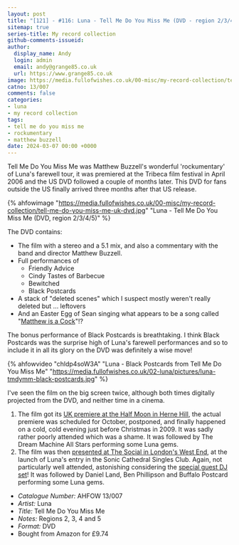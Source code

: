```yaml
---
layout: post
title: "[121] - #116: Luna - Tell Me Do You Miss Me (DVD - region 2/3/4/5)"
sitemap: true
series-title: My record collection
github-comments-issueid:
author:
  display_name: Andy
  login: admin
  email: andy@grange85.co.uk
  url: https://www.grange85.co.uk
image: https://media.fullofwishes.co.uk/00-misc/my-record-collection/tell-me-do-you-miss-me-uk-dvd.jpg
catno: 13/007
comments: false
categories:
- luna
- my record collection
tags:
- tell me do you miss me
- rockumentary
- matthew buzzell
date: 2024-03-07 00:00 +0000
---
```

Tell Me Do You Miss Me was Matthew Buzzell's wonderful 'rockumentary' of Luna's farewell tour, it was premiered at the Tribeca film festival in April 2006 and the US DVD followed a couple of months later. This DVD for fans outside the US finally arrived three months after that US release.

{% ahfowimage "https://media.fullofwishes.co.uk/00-misc/my-record-collection/tell-me-do-you-miss-me-uk-dvd.jpg" "Luna - Tell Me Do You Miss Me (DVD, region 2/3/4/5)" %}

The DVD contains:

 - The film with a stereo and a 5.1 mix, and also a commentary with the band and director Matthew Buzzell.
 - Full performances of
   - Friendly Advice
   - Cindy Tastes of Barbecue
   - Bewitched
   - Black Postcards
 - A stack of "deleted scenes" which I suspect mostly weren't really deleted but ... leftovers
 - And an Easter Egg of Sean singing what appears to be a song called "[Matthew is a Cock](https://youtu.be/1u2XX5ybWSE)"!?

<!--more-->

The bonus performance of Black Postcards is breathtaking. I think Black Postcards was the surprise high of Luna's farewell performances and so to include it in all its glory on the DVD was definitely a wise move!

{% ahfowvideo "chldp4soW3A" "Luna - Black Postcards from Tell Me Do You Miss Me" "https://media.fullofwishes.co.uk/02-luna/pictures/luna-tmdymm-black-postcards.jpg" %}

I've seen the film on the big screen twice, although both times digitally projected from the DVD, and neither time in a cinema.

1. The film got its [UK premiere at the Half Moon in Herne Hill](/2009/12/22/review-uk-premiere-of-tell-me-do-you-miss-me/), the actual premiere was scheduled for October, postponed, and finally happened on a cold, cold evening just before Christmas in 2009. It was sadly rather poorly attended which was a shame. It was followed by The Dream Machine All Stars performing some Luna gems.
2. The film was then [presented at The Social in London's West End](/2019/06/22/a-tribute-to-luna-and-dean-wareham/), at the launch of Luna's entry in the Sonic Cathedral Singles Club. Again, not particularly well attended, astonishing considering the [special guest DJ set](/2023/06/08/my-record-collection-041-luna-something-in-the-air/)! It was followed by Daniel Land, Ben Phillipson and Buffalo Postcard performing some Luna gems.

 - *Catalogue Number:* AHFOW 13/007
 - *Artist:* Luna
 - *Title:* Tell Me Do You Miss Me
 - *Notes:* Regions 2, 3, 4 and 5
 - *Format:* DVD
 - Bought from Amazon for £9.74
